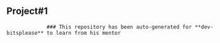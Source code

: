 ## Project#1
                 ### This repository has been auto-generated for **dev-bitsplease** to learn from his mentor